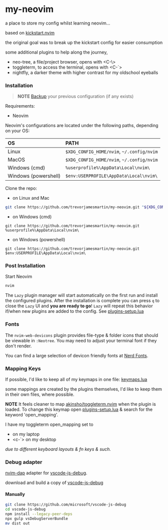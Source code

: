 # my-neovim
a place to store my config whilst learning neovim...

based on [kickstart.nvim](https://github.com/nvim-lua/kickstart.nvim)

the original goal was to break up the kickstart config for easier consumption

some additional plugins to help along the journey,
- neo-tree, a file/project browser, opens with <C-\\>
- toggleterm, to access the terminal, opens with <C-`>
- nightfly, a darker theme with higher contrast for my oldschool eyeballs

### Installation

> **NOTE** 
> [Backup](#FAQ) your previous configuration (if any exists)

Requirements:
- Neovim

Neovim's configurations are located under the following paths, depending on your OS:

| OS | PATH |
| :- | :--- |
| Linux | `$XDG_CONFIG_HOME/nvim`, `~/.config/nvim` |
| MacOS | `$XDG_CONFIG_HOME/nvim`, `~/.config/nvim` |
| Windows (cmd)| `%userprofile%\AppData\Local\nvim\` |
| Windows (powershell)| `$env:USERPROFILE\AppData\Local\nvim\` |

Clone the repo:
- on Linux and Mac
```sh
git clone https://github.com/trevorjamesmartin/my-neovim.git "${XDG_CONFIG_HOME:-$HOME/.config}"/nvim
```

- on Windows (cmd)
```
git clone https://github.com/trevorjamesmartin/my-neovim.git %userprofile%\AppData\Local\nvim\ 
```

- on Windows (powershell)
```
git clone https://github.com/trevorjamesmartin/my-neovim.git $env:USERPROFILE\AppData\Local\nvim\ 
```

### Post Installation

Start Neovim

```sh
nvim
```

The `Lazy` plugin manager will start automatically on the first run and install the configured plugins. After the installation is complete you can press `q` to close the `Lazy` UI and **you are ready to go**! `Lazy` will repeat this behavior if/when new plugins are added to the config. See [plugins-setup.lua](lua/my/plugins-setup.lua)

### Fonts

The `nvim-web-devicons` plugin provides file-type & folder icons that should be viewable in `:Neotree`. You may need to adjust your terminal font if they don't render. 

You can find a large selection of devicon friendly fonts at [Nerd Fonts](https://www.nerdfonts.com/). 

### Mapping Keys

If possible, I'd like to keep all of my keymaps in one file: [keymaps.lua](lua/my/config/keymaps.lua) 

some mappings are created by the plugins themselves, I'd like to keep them in their own files, where possible.

**NOTE**
It feels cleaner to map [akinsho/toggleterm.nvim](https://github.com/akinsho/toggleterm.nvim) when the plugin is loaded. To change this keymap open [plugins-setup.lua](lua/my/plugins-setup.lua) & search for the keyword 'open_mapping'.

I have my toggleterm open_mapping set to
- <c-z> on my laptop
- <c-`> on my desktop

_due to different keyboard layouts & fn keys & such._


### Debug adapter 

[nvim-dap](https://github.com/mfussenegger/nvim-dap) adapter for [vscode-js-debug](https://github.com/microsoft/vscode-js-debug).

download and build a copy of [vscode-js-debug](https://github.com/microsoft/vscode-js-debug)

#### Manually

```bash
git clone https://github.com/microsoft/vscode-js-debug
cd vscode-js-debug
npm install --legacy-peer-deps
npx gulp vsDebugServerBundle
mv dist out
```


